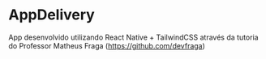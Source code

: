 # AppDelivery
App desenvolvido utilizando React Native + TailwindCSS através da tutoria do Professor Matheus Fraga (https://github.com/devfraga)
